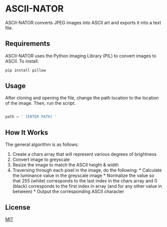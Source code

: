 # ASCII-NATOR

ASCII-NATOR converts JPEG images into ASCII art and exports it into a text file.

## Requirements

ASCII-NATOR uses the Python Imaging Library (PIL) to convert images to ASCII. To install:

```bash
pip install pillow
```

## Usage

After cloning and opening the file, change the path location to the location of the image. Then, run the script.

```python

path = ' [ENTER PATH] '

```

## How It Works
The general algorithm is as follows:
  1) Create a chars array that will represent various degrees of brightness
  2) Convert image to greyscale
  3) Resize the image to match the ASCII height & width
  4) Traversing through each pixel in the image, do the following:
    * Calculate the luminance value in the greyscale image
    * Normalize the value so that 255 (white) corresponds to the last index in
       the chars array and 0 (black) corresponds to the first index in array (and for
       any other value in between)
    * Output the corresponding ASCII character

## License
[MIT](https://choosealicense.com/licenses/mit/)
